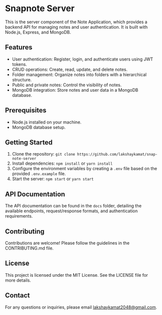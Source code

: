 # Snapnote Server

This is the server component of the Note Application, which provides a backend API for managing notes and user authentication. It is built with Node.js, Express, and MongoDB.

## Features

- User authentication: Register, login, and authenticate users using JWT tokens.
- CRUD operations: Create, read, update, and delete notes.
- Folder management: Organize notes into folders with a hierarchical structure.
- Public and private notes: Control the visibility of notes.
- MongoDB integration: Store notes and user data in a MongoDB database.

## Prerequisites

- Node.js installed on your machine.
- MongoDB database setup.

## Getting Started

1. Clone the repository: `git clone https://github.com/lakshaykamat/snap-note-server`
2. Install dependencies: `npm install` or `yarn install`
3. Configure the environment variables by creating a `.env` file based on the provided `.env.example` file.
4. Start the server: `npm start` or `yarn start`

## API Documentation

The API documentation can be found in the `docs` folder, detailing the available endpoints, request/response formats, and authentication requirements.

## Contributing

Contributions are welcome! Please follow the guidelines in the CONTRIBUTING.md file.

## License

This project is licensed under the MIT License. See the LICENSE file for more details.

## Contact

For any questions or inquiries, please email [lakshaykamat2048@gmail.com](mailto:lakshaykamat2048@gmail.com).
